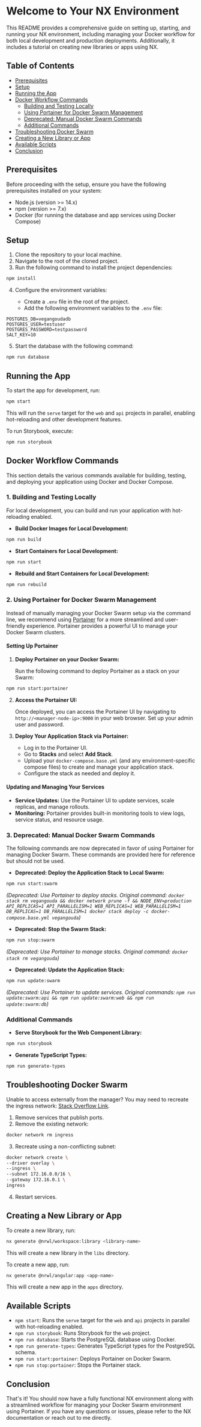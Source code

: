 # Welcome to Your NX Environment

This README provides a comprehensive guide on setting up, starting, and running your NX environment, including managing your Docker workflow for both local development and production deployments. Additionally, it includes a tutorial on creating new libraries or apps using NX.

## Table of Contents

- [Prerequisites](#prerequisites)
- [Setup](#setup)
- [Running the App](#running-the-app)
- [Docker Workflow Commands](#docker-workflow-commands)
  - [Building and Testing Locally](#1-building-and-testing-locally)
  - [Using Portainer for Docker Swarm Management](#2-using-portainer-for-docker-swarm-management)
  - [Deprecated: Manual Docker Swarm Commands](#3-deprecated-manual-docker-swarm-commands)
  - [Additional Commands](#additional-commands)
- [Troubleshooting Docker Swarm](#troubleshooting-docker-swarm)
- [Creating a New Library or App](#creating-a-new-library-or-app)
- [Available Scripts](#available-scripts)
- [Conclusion](#conclusion)

## Prerequisites

Before proceeding with the setup, ensure you have the following prerequisites installed on your system:

- Node.js (version >= 14.x)
- npm (version >= 7.x)
- Docker (for running the database and app services using Docker Compose)

## Setup

1. Clone the repository to your local machine.
2. Navigate to the root of the cloned project.
3. Run the following command to install the project dependencies:
```bash
npm install
```
4. Configure the environment variables:

   - Create a `.env` file in the root of the project.
   - Add the following environment variables to the `.env` file:

```plaintext
POSTGRES_DB=vegangoudadb
POSTGRES_USER=testuser
POSTGRES_PASSWORD=testpassword
SALT_KEY=10
```

5. Start the database with the following command:
```bash
npm run database
```

## Running the App

To start the app for development, run:

```bash
npm start
```

This will run the `serve` target for the `web` and `api` projects in parallel, enabling hot-reloading and other development features.

To run Storybook, execute:

```bash
npm run storybook
```

## Docker Workflow Commands

This section details the various commands available for building, testing, and deploying your application using Docker and Docker Compose.

### 1. Building and Testing Locally

For local development, you can build and run your application with hot-reloading enabled.

- **Build Docker Images for Local Development:**

```bash
npm run build
```

- **Start Containers for Local Development:**

```bash
npm run start
```

- **Rebuild and Start Containers for Local Development:**
```bash
npm run rebuild
```   

### 2. Using Portainer for Docker Swarm Management

Instead of manually managing your Docker Swarm setup via the command line, we recommend using [Portainer](https://www.portainer.io/) for a more streamlined and user-friendly experience. Portainer provides a powerful UI to manage your Docker Swarm clusters.

#### Setting Up Portainer

1. **Deploy Portainer on your Docker Swarm:**

   Run the following command to deploy Portainer as a stack on your Swarm:

```bash
npm run start:portainer
```

2. **Access the Portainer UI:**

   Once deployed, you can access the Portainer UI by navigating to `http://<manager-node-ip>:9000` in your web browser. Set up your admin user and password.

3. **Deploy Your Application Stack via Portainer:**

   - Log in to the Portainer UI.
   - Go to **Stacks** and select **Add Stack**.
   - Upload your `docker-compose.base.yml` (and any environment-specific compose files) to create and manage your application stack.
   - Configure the stack as needed and deploy it.

#### Updating and Managing Your Services

- **Service Updates:** Use the Portainer UI to update services, scale replicas, and manage rollouts.
- **Monitoring:** Portainer provides built-in monitoring tools to view logs, service status, and resource usage.

### 3. Deprecated: Manual Docker Swarm Commands

The following commands are now deprecated in favor of using Portainer for managing Docker Swarm. These commands are provided here for reference but should not be used.

- **Deprecated: Deploy the Application Stack to Local Swarm:**

```bash
npm run start:swarm
```

  _(Deprecated: Use Portainer to deploy stacks. Original command: `docker stack rm vegangouda && docker network prune -f && NODE_ENV=production API_REPLICAS=1 API_PARALLELISM=1 WEB_REPLICAS=1 WEB_PARALLELISM=1 DB_REPLICAS=1 DB_PARALLELISM=1 docker stack deploy -c docker-compose.base.yml vegangouda`)_

- **Deprecated: Stop the Swarm Stack:**

```bash
npm run stop:swarm
```

  _(Deprecated: Use Portainer to manage stacks. Original command: `docker stack rm vegangouda`)_

- **Deprecated: Update the Application Stack:**

```bash
npm run update:swarm
```

  _(Deprecated: Use Portainer to update services. Original commands: `npm run update:swarm:api && npm run update:swarm:web && npm run update:swarm:db`)_

### Additional Commands

- **Serve Storybook for the Web Component Library:**

```bash
npm run storybook
```

- **Generate TypeScript Types:**
```bash
npm run generate-types
```

## Troubleshooting Docker Swarm

Unable to access externally from the manager? You may need to recreate the ingress network: [Stack Overflow Link](https://stackoverflow.com/questions/59007780/container-running-on-docker-swarm-not-accessible-from-outside).

1. Remove services that publish ports.
2. Remove the existing network:
```bash
docker network rm ingress
```
3. Recreate using a non-conflicting subnet:
```bash
docker network create \
--driver overlay \
--ingress \
--subnet 172.16.0.0/16 \
--gateway 172.16.0.1 \
ingress
```
4. Restart services.

## Creating a New Library or App

To create a new library, run:

```bash
nx generate @nrwl/workspace:library <library-name>
```

This will create a new library in the `libs` directory.

To create a new app, run:

```bash
nx generate @nrwl/angular:app <app-name>
```

This will create a new app in the `apps` directory.

## Available Scripts

- `npm start`: Runs the `serve` target for the `web` and `api` projects in parallel with hot-reloading enabled.
- `npm run storybook`: Runs Storybook for the `web` project.
- `npm run database`: Starts the PostgreSQL database using Docker.
- `npm run generate-types`: Generates TypeScript types for the PostgreSQL schema.
- `npm run start:portainer`: Deploys Portainer on Docker Swarm.
- `npm run stop:portainer`: Stops the Portainer stack.

## Conclusion

That's it! You should now have a fully functional NX environment along with a streamlined workflow for managing your Docker Swarm environment using Portainer. If you have any questions or issues, please refer to the NX documentation or reach out to me directly.
